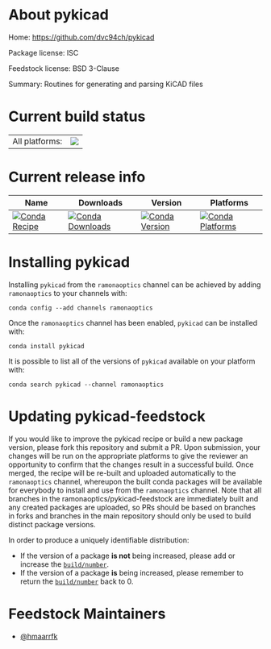 About pykicad
=============

Home: https://github.com/dvc94ch/pykicad

Package license: ISC

Feedstock license: BSD 3-Clause

Summary: Routines for generating and parsing KiCAD files



Current build status
====================


<table><tr><td>All platforms:</td>
    <td>
      <a href="https://dev.azure.com/ramonaoptics/feedstock-builds/_build/latest?definitionId=8&branchName=master">
        <img src="https://dev.azure.com/ramonaoptics/feedstock-builds/_apis/build/status/pykicad-feedstock?branchName=master">
      </a>
    </td>
  </tr>
</table>

Current release info
====================

| Name | Downloads | Version | Platforms |
| --- | --- | --- | --- |
| [![Conda Recipe](https://img.shields.io/badge/recipe-pykicad-green.svg)](https://anaconda.org/ramonaoptics/pykicad) | [![Conda Downloads](https://img.shields.io/conda/dn/ramonaoptics/pykicad.svg)](https://anaconda.org/ramonaoptics/pykicad) | [![Conda Version](https://img.shields.io/conda/vn/ramonaoptics/pykicad.svg)](https://anaconda.org/ramonaoptics/pykicad) | [![Conda Platforms](https://img.shields.io/conda/pn/ramonaoptics/pykicad.svg)](https://anaconda.org/ramonaoptics/pykicad) |

Installing pykicad
==================

Installing `pykicad` from the `ramonaoptics` channel can be achieved by adding `ramonaoptics` to your channels with:

```
conda config --add channels ramonaoptics
```

Once the `ramonaoptics` channel has been enabled, `pykicad` can be installed with:

```
conda install pykicad
```

It is possible to list all of the versions of `pykicad` available on your platform with:

```
conda search pykicad --channel ramonaoptics
```




Updating pykicad-feedstock
==========================

If you would like to improve the pykicad recipe or build a new
package version, please fork this repository and submit a PR. Upon submission,
your changes will be run on the appropriate platforms to give the reviewer an
opportunity to confirm that the changes result in a successful build. Once
merged, the recipe will be re-built and uploaded automatically to the
`ramonaoptics` channel, whereupon the built conda packages will be available for
everybody to install and use from the `ramonaoptics` channel.
Note that all branches in the ramonaoptics/pykicad-feedstock are
immediately built and any created packages are uploaded, so PRs should be based
on branches in forks and branches in the main repository should only be used to
build distinct package versions.

In order to produce a uniquely identifiable distribution:
 * If the version of a package **is not** being increased, please add or increase
   the [``build/number``](https://conda.io/docs/user-guide/tasks/build-packages/define-metadata.html#build-number-and-string).
 * If the version of a package **is** being increased, please remember to return
   the [``build/number``](https://conda.io/docs/user-guide/tasks/build-packages/define-metadata.html#build-number-and-string)
   back to 0.

Feedstock Maintainers
=====================

* [@hmaarrfk](https://github.com/hmaarrfk/)

